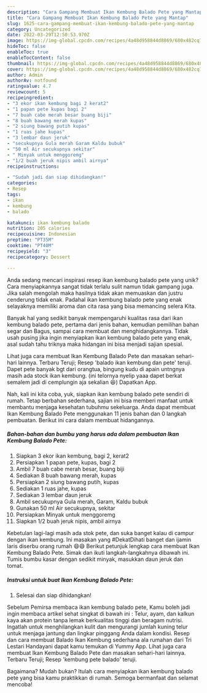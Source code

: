 ```yaml
---
description: "Cara Gampang Membuat Ikan Kembung Balado Pete yang Mantap"
title: "Cara Gampang Membuat Ikan Kembung Balado Pete yang Mantap"
slug: 1625-cara-gampang-membuat-ikan-kembung-balado-pete-yang-mantap
category: Uncategorized
date: 2022-03-29T12:50:53.970Z
image: https://img-global.cpcdn.com/recipes/4a48d958844d8869/680x482cq70/ikan-kembung-balado-pete-foto-resep-utama.jpg
hideToc: false
enableToc: true
enableTocContent: false
thumbnail: https://img-global.cpcdn.com/recipes/4a48d958844d8869/680x482cq70/ikan-kembung-balado-pete-foto-resep-utama.jpg
cover: https://img-global.cpcdn.com/recipes/4a48d958844d8869/680x482cq70/ikan-kembung-balado-pete-foto-resep-utama.jpg
author: Admin
authorAv: notfound
ratingvalue: 4.7
reviewcount: 5
recipeingredient:
- "3 ekor ikan kembung bagi 2 kerat2"
- "1 papan pete kupas bagi 2"
- "7 buah cabe merah besar buang biji"
- "8 buah bawang merah kupas"
- "2 siung bawang putih kupas"
- "1 ruas jahe kupas"
- "3 lembar daun jeruk"
- "secukupnya Gula merah Garam Kaldu bubuk"
- "50 ml Air secukupnya sekitar"
- " Minyak untuk menggoremg"
- "1/2 buah jeruk nipis ambil airnya"
recipeinstructions:

- "Sudah jadi dan siap dihidangkan!"
categories:
- Resep
tags:
- ikan
- kembung
- balado

katakunci: ikan kembung balado 
nutrition: 205 calories
recipecuisine: Indonesian
preptime: "PT35M"
cooktime: "PT40M"
recipeyield: "3"
recipecategory: Dessert

---
```





Anda sedang mencari inspirasi resep ikan kembung balado pete yang unik? Cara menyiapkannya sangat tidak terlalu sulit namun tidak gampang juga. Jika salah mengolah maka hasilnya tidak akan memuaskan dan justru cenderung tidak enak. Padahal ikan kembung balado pete yang enak selayaknya memiliki aroma dan cita rasa yang bisa memancing selera Kita.





Banyak hal yang sedikit banyak mempengaruhi kualitas rasa dari ikan kembung balado pete, pertama dari jenis bahan, kemudian pemilihan bahan segar dan Bagus, sampai cara membuat dan menghidangkannya. Tidak usah pusing jika ingin menyiapkan ikan kembung balado pete yang enak,      asal sudah tahu triknya maka hidangan ini bisa menjadi sajian spesial.














Lihat juga cara membuat Ikan Kembung Balado Pete dan masakan sehari-hari lainnya. Terbaru Teruji; Resep &#39;balado ikan kembung dan pete&#39; teruji. Dapet pete banyak bgt dari orangtua, bingung kudu di apain untngnya masih ada stock ikan kembung. (ini telornya nyelip yaaa dapet berkat semalem jadi di cemplungin aja sekalian 😆) Dapatkan App.






Nah, kali ini kita coba, yuk, siapkan ikan kembung balado pete sendiri di rumah. Tetap berbahan sederhana, sajian ini bisa memberi manfaat untuk membantu menjaga kesehatan tubuhmu sekeluarga. Anda dapat membuat Ikan Kembung Balado Pete menggunakan 11 jenis bahan dan 0 langkah pembuatan. Berikut ini cara dalam membuat hidangannya.

<!--inarticleads1-->

##### Bahan-bahan dan bumbu yang harus ada dalam pembuatan Ikan Kembung Balado Pete:

1. Siapkan 3 ekor ikan kembung, bagi 2, kerat2
1. Persiapkan 1 papan pete, kupas, bagi 2
1. Ambil 7 buah cabe merah besar, buang biji
1. Sediakan 8 buah bawang merah, kupas
1. Persiapkan 2 siung bawang putih, kupas
1. Sediakan 1 ruas jahe, kupas
1. Sediakan 3 lembar daun jeruk
1. Ambil secukupnya Gula merah, Garam, Kaldu bubuk
1. Gunakan 50 ml Air secukupnya, sekitar
1. Persiapkan  Minyak untuk menggoremg
1. Siapkan 1/2 buah jeruk nipis, ambil airnya


Kebetulan lagi-lagi masih ada stok pete, dan suka banget kalau di campur dengan ikan kembung. Ini masakan yang #DekatDihati banget dan ijamin laris diserbu orang rumah 😄😄 Berikut petunjuk lengkap cara membuat Ikan Kembung Balado Pete. Simak dan ikuti langkah-langkahnya dibawah ini. Tumis bumbu kasar dengan sedikit minyak, masukkan daun jeruk dan tomat. 

<!--inarticleads2-->

##### Instruksi untuk buat Ikan Kembung Balado Pete:


1. Selesai dan siap dihidangkan!

Sebelum Pemirsa membaca ikan kembung balado pete, Kamu boleh jadi ingin membaca artikel sehat singkat di bawah ini : Telur, ayam, dan kalkun kaya akan protein tanpa lemak berkualitas tinggi dan beragam nutrisi. Ingatlah untuk menghilangkan kulit dan mengurangi jumlah kuning telur untuk menjaga jantung dan lingkar pinggang Anda dalam kondisi. Resep dan cara membuat Balado Ikan Kembung sederhana ala rumahan dari Tri Lestari Handayani dapat kamu temukan di Yummy App. Lihat juga cara membuat Ikan Kembung Balado Pete dan masakan sehari-hari lainnya. Terbaru Teruji; Resep &#39;kembung pete balado&#39; teruji. 

Bagaimana? Mudah bukan? Itulah cara menyiapkan ikan kembung balado pete yang bisa kamu praktikkan di rumah. Semoga bermanfaat dan selamat mencoba!
